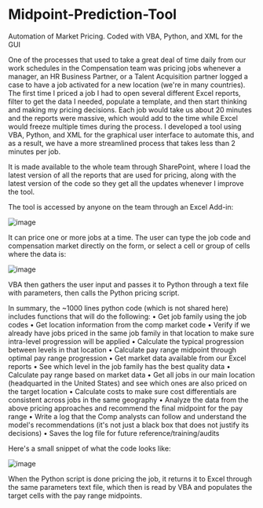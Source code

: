 # Midpoint-Prediction-Tool
Automation of Market Pricing. Coded with VBA, Python, and XML for the GUI

One of the processes that used to take a great deal of time daily from our work schedules in the Compensation team was pricing jobs whenever a manager, an HR Business Partner, or a Talent Acquisition partner logged a case to have a job activated for a new location (we're in many countries). The first time I priced a job I had to open several different Excel reports, filter to get the data I needed, populate a template, and then start thinking and making my pricing decisions. Each job would take us about 20 minutes and the reports were massive, which would add to the time while Excel would freeze multiple times during the process. I developed a tool using VBA, Python, and XML for the graphical user interface to automate this, and as a result, we have a more streamlined process that takes less than 2 minutes per job.

It is made available to the whole team through SharePoint, where I load the latest version of all the reports that are used for pricing, along with the latest version of the code so they get all the updates whenever I improve the tool.

The tool is accessed by anyone on the team through an Excel Add-in:

![image](https://github.com/jacksoncaquino/Midpoint-Prediction-Tool/assets/61064363/d438b956-1a54-4fa2-8a9c-a7971a5daede)

It can price one or more jobs at a time. The user can type the job code and compensation market directly on the form, or select a cell or group of cells where the data is:

![image](https://github.com/jacksoncaquino/Midpoint-Prediction-Tool/assets/61064363/ec4e2788-28a1-4295-a734-dcff7dae31de)

VBA then gathers the user input and passes it to Python through a text file with parameters, then calls the Python pricing script.

In summary, the ~1000 lines python code (which is not shared here) includes functions that will do the following:
• Get job family using the job codes
• Get location information from the comp market code
• Verify if we already have jobs priced in the same job family in that location to make sure intra-level progression will be applied
• Calculate the typical progression between levels in that location
• Calculate pay range midpoint through optimal pay range progression
• Get market data available from our Excel reports
• See which level in the job family has the best quality data
• Calculate pay range based on market data
• Get all jobs in our main location (headquarted in the United States) and see which ones are also priced on the target location
• Calculate costs to make sure cost differentials are consistent across jobs in the same geography
• Analyze the data from the above pricing approaches and recommend the final midpoint for the pay range
• Write a log that the Comp analysts can follow and understand the model's recommendations (it's not just a black box that does not justify its decisions)
• Saves the log file for future reference/training/audits

Here's a small snippet of what the code looks like:

![image](https://github.com/jacksoncaquino/Midpoint-Prediction-Tool/assets/61064363/e2e1e1f9-ebce-4f42-a8d3-97439ccabc71)

When the Python script is done pricing the job, it returns it to Excel through the same parameters text file, which then is read by VBA and populates the target cells with the pay range midpoints.
